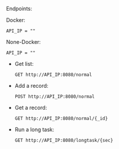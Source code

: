Endpoints:

Docker:

    API_IP = "" 

None-Docker:

    API_IP = ""


* Get list:

    `GET http://API_IP:8080/normal`

* Add a record:

    `POST http://API_IP:8080/normal`

* Get a record:

    `GET http://API_IP:8080/normal/{_id}`

* Run a long task:

    `GET http://API_IP:8080/longtask/{sec}`
